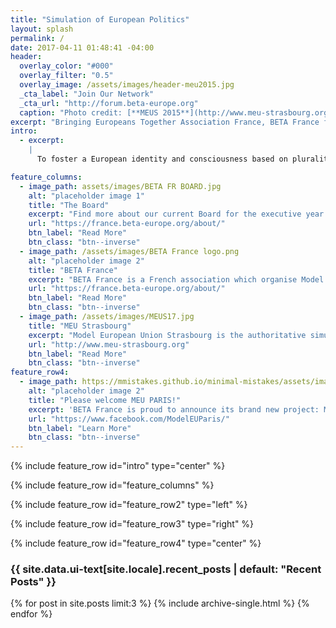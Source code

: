 ```yaml
---
title: "Simulation of European Politics"
layout: splash
permalink: /
date: 2017-04-11 01:48:41 -04:00
header:
  overlay_color: "#000"
  overlay_filter: "0.5"
  overlay_image: /assets/images/header-meu2015.jpg
  _cta_label: "Join Our Network"
  _cta_url: "http://forum.beta-europe.org"
  caption: "Photo credit: [**MEUS 2015**](http://www.meu-strasbourg.org)"
excerpt: "Bringing Europeans Together Association France, BETA France for short, is a politically independent and non-profit association to support the organisation of European politics simulations in France."
intro: 
  - excerpt: 
    |
      To foster a European identity and consciousness based on plurality, tolerance and cooperation between individuals, as well as strengthening the European civil society by further developing democratic processes on the national and international levels. To establish sustainable administrative structures that ensure the success of the [Model European Union (MEU) event in Strasbourg](http://www.meu-strasbourg.org) and other similar events.

feature_columns:
  - image_path: assets/images/BETA FR BOARD.jpg
    alt: "placeholder image 1"
    title: "The Board"
    excerpt: "Find more about our current Board for the executive year 2017/2017."
    url: "https://france.beta-europe.org/about/"
    btn_label: "Read More"
    btn_class: "btn--inverse"
  - image_path: /assets/images/BETA France logo.png
    alt: "placeholder image 2"
    title: "BETA France"
    excerpt: "BETA France is a French association which organise Model European Union Strasbourg."
    url: "https://france.beta-europe.org/about/"
    btn_label: "Read More"
    btn_class: "btn--inverse"
  - image_path: /assets/images/MEUS17.jpg
    title: "MEU Strasbourg"
    excerpt: "Model European Union Strasbourg is the authoritative simulation of EU politics, taking place every spring in Strasbourg."
    url: "http://www.meu-strasbourg.org"
    btn_label: "Read More"
    btn_class: "btn--inverse"
feature_row4:
  - image_path: https://mmistakes.github.io/minimal-mistakes/assets/images/unsplash-gallery-image-2-th.jpg
    alt: "placeholder image 2"
    title: "Please welcome MEU PARIS!"
    excerpt: 'BETA France is proud to announce its brand new project: Model European Union Paris. The first MEU conference in the French Capital.'
    url: "https://www.facebook.com/ModelEUParis/"
    btn_label: "Learn More"
    btn_class: "btn--inverse"
---
```


{% include feature_row id="intro"  type="center" %}


{% include feature_row id="feature_columns" %}

{% include feature_row id="feature_row2" type="left" %}

{% include feature_row id="feature_row3" type="right" %}

{% include feature_row id="feature_row4" type="center" %}


<div class="layout--splash__recent--posts">
<h3 class="archive__subtitle">{{ site.data.ui-text[site.locale].recent_posts | default: "Recent Posts" }}</h3>

{% for post in site.posts limit:3 %}
  {% include archive-single.html %}
{% endfor %}
</div>

